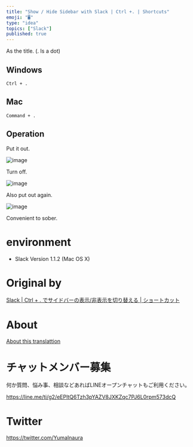 ```yaml
---
title: "Show / Hide Sidebar with Slack | Ctrl +. | Shortcuts"
emoji: "🖥"
type: "idea"
topics: ["Slack"]
published: true
---
```


As the title. (. Is a dot)

## Windows 

`Ctrl + .`

 
## Mac 

`Command + .`

 
## Operation 

Put it out.

![image](https://qiita-image-store.s3.amazonaws.com/0/90607/04b76904-2841-ae4b-3847-ed18a3a6435a.png)

Turn off.

![image](https://qiita-image-store.s3.amazonaws.com/0/90607/e2f716b7-dd9b-6472-40ab-411d433c7ee4.png)

Also put out again.

![image](https://qiita-image-store.s3.amazonaws.com/0/90607/04b76904-2841-ae4b-3847-ed18a3a6435a.png)

Convenient to sober.

# environment 

- Slack Version 1.1.2 (Mac OS X) 


# Original by
[Slack |  Ctrl + . でサイドバーの表示/非表示を切り替える | ショートカット](https://qiita.com/Yinaura/items/2bc79ea4acd552f32bdb)

# About

[About this translattion](https://qiita.com/YumaInaura/items/7f6fd1e9310a6816469a)








<!-- Update From Qiita API -->

# チャットメンバー募集


何か質問、悩み事、相談などあればLINEオープンチャットもご利用ください。

https://line.me/ti/g2/eEPltQ6Tzh3pYAZV8JXKZqc7PJ6L0rpm573dcQ





# Twitter


https://twitter.com/YumaInaura


<!-- Update From Qiita API -->



